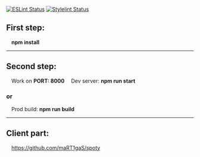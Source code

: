 [![ESLint Status](https://github.com/maRT1gaS/spoty-admin/actions/workflows/eslint.yml/badge.svg)](https://github.com/maRT1gaS/spoty-admin/actions/workflows/eslint.yml)
[![Stylelint Status](https://github.com/maRT1gaS/spoty-admin/actions/workflows/stylelint.yml/badge.svg)](https://github.com/maRT1gaS/spoty-admin/actions/workflows/stylelint.yml)

## First step:

&emsp;**npm install**

---

## Second step:

&emsp;Work on **PORT: 8000**
&emsp;Dev server: **npm run start**

### or

&emsp;Prod build: **npm run build**

---

## Client part:

&emsp;https://github.com/maRT1gaS/spoty
